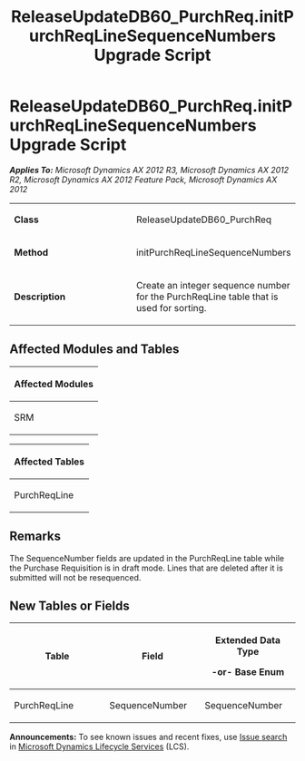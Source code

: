 ﻿---
title: ReleaseUpdateDB60_PurchReq.initPurchReqLineSequenceNumbers Upgrade Script
TOCTitle: ReleaseUpdateDB60_PurchReq.initPurchReqLineSequenceNumbers Upgrade Script
ms:assetid: 1373dd94-609e-e446-ccfa-048656631e9e
ms:mtpsurl: https://msdn.microsoft.com/en-us/library/JJ718487(v=AX.60)
ms:contentKeyID: 49706772
ms.date: 05/18/2015
mtps_version: v=AX.60
---

# ReleaseUpdateDB60\_PurchReq.initPurchReqLineSequenceNumbers Upgrade Script 


_**Applies To:** Microsoft Dynamics AX 2012 R3, Microsoft Dynamics AX 2012 R2, Microsoft Dynamics AX 2012 Feature Pack, Microsoft Dynamics AX 2012_

<table>
<colgroup>
<col style="width: 50%" />
<col style="width: 50%" />
</colgroup>
<tbody>
<tr class="odd">
<td><p><strong>Class</strong></p></td>
<td><p>ReleaseUpdateDB60_PurchReq</p></td>
</tr>
<tr class="even">
<td><p><strong>Method</strong></p></td>
<td><p>initPurchReqLineSequenceNumbers</p></td>
</tr>
<tr class="odd">
<td><p><strong>Description</strong></p></td>
<td><p>Create an integer sequence number for the PurchReqLine table that is used for sorting.</p></td>
</tr>
</tbody>
</table>


## Affected Modules and Tables

<table>
<colgroup>
<col style="width: 100%" />
</colgroup>
<thead>
<tr class="header">
<th><p>Affected Modules</p></th>
</tr>
</thead>
<tbody>
<tr class="odd">
<td><p>SRM</p></td>
</tr>
</tbody>
</table>


<table>
<colgroup>
<col style="width: 100%" />
</colgroup>
<thead>
<tr class="header">
<th><p>Affected Tables</p></th>
</tr>
</thead>
<tbody>
<tr class="odd">
<td><p>PurchReqLine</p></td>
</tr>
</tbody>
</table>


## Remarks

The SequenceNumber fields are updated in the PurchReqLine table while the Purchase Requisition is in draft mode. Lines that are deleted after it is submitted will not be resequenced.

## New Tables or Fields

<table>
<colgroup>
<col style="width: 33%" />
<col style="width: 33%" />
<col style="width: 33%" />
</colgroup>
<thead>
<tr class="header">
<th><p>Table</p></th>
<th><p>Field</p></th>
<th><p>Extended Data Type</p>
<p>-or- Base Enum</p></th>
</tr>
</thead>
<tbody>
<tr class="odd">
<td><p>PurchReqLine</p></td>
<td><p>SequenceNumber</p></td>
<td><p>SequenceNumber</p></td>
</tr>
</tbody>
</table>

  
**Announcements:** To see known issues and recent fixes, use [Issue search](http://go.microsoft.com/fwlink/?linkid=389258) in [Microsoft Dynamics Lifecycle Services](http://go.microsoft.com/fwlink/?linkid=306505) (LCS).


